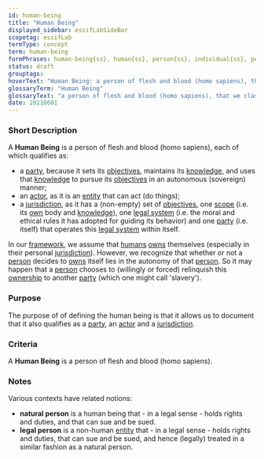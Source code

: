 ```yaml
---
id: human-being
title: "Human Being"
displayed_sidebar: essifLabSideBar
scopetag: essifLab
termType: concept
term: human-being
formPhrases: human-being{ss}, human{ss}, person{ss}, individual{ss}, people
status: draft
grouptags:
hoverText: "Human Being: a person of flesh and blood (homo sapiens), that we classify both as a Party, an Actor, and a Jurisdiction."
glossaryTerm: "Human Being"
glossaryText: "a person of flesh and blood (homo sapiens), that we classify both as a [party](@),an [actor](@), and a [jurisdiction](@)."
date: 20210601
---
```


### Short Description

A **Human Being** is a person of flesh and blood (homo sapiens), each of which qualifies as:
- a [party](@), because it sets its [objectives](@), maintains its [knowledge](@), and uses that [knowledge](@) to pursue its [objectives](@) in an autonomous (sovereign) manner;
- an [actor](@), as it is an [entity](@) that can act (do things);
- a [jurisdiction](@), as it has a (non-empty) set of [objectives](@), one [scope](@) (i.e. its [own](ownership@) body and [knowledge](@)), one [legal system](@) (i.e. the moral and ethical rules it has adopted for guiding its behavior) and one [party](@) (i.e. itself) that operates this [legal system](@) within itself.

In our [framework](@), we assume that [humans](human-being@) [owns](@) themselves (especially in their personal [jurisdiction](@)). However, we recognize that whether or not a [person](human-being@) decides to [owns](@) itself lies in the autonomy of that [person](human-being@). So it may happen that a [person](human-being@) chooses to (willingly or forced) relinquish this [ownership](@) to another [party](@) (which one might call 'slavery').

### Purpose

The purpose of of defining the human being is that it allows us to document that it also qualifies as a [party](@), an [actor](@) and a [jurisdiction](@).

### Criteria

A **Human Being** is a person of flesh and blood (homo sapiens).

### Notes

Various contexts have related notions:
- **natural person** is a human being that - in a legal sense - holds rights and duties, and that can sue and be sued.
- **legal person** is a non-human [entity](@) that - in a legal sense - holds rights and duties, that can sue and be sued, and hence (legally) treated in a similar fashion as a natural person.
